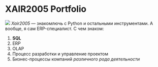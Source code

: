 # XAIR2005 Portfolio
![](https://netology-code.github.io/git-homeworks/introduction/assets/logo.png)
*Xair2005* — знакомлючь с Python и остальными инструментами. А вообще, я сам ERP-специалист.
С чем знаком:
1. **SQL**
2. ERP
3. OLAP
4. Процесс разработки и управление проектом
5. Бизнес-процессы компаний _различного рода деятельности_